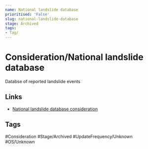 ```yaml
---
name: National landslide database
prioritised: 'False'
slug: national-landslide-database
stage: Archived
tags:
- Tag/
---
```


# Consideration/National landslide database

Databse of reported landslide events

## Links

* [National landslide database consideration](https://design.planning.data.gov.uk/planning-consideration/national-landslide-database)

## Tags

#Consideration #Stage/Archived #UpdateFrequency/Unknown #OS/Unknown